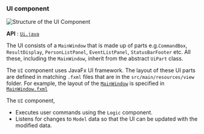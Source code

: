 ### UI component

![Structure of the UI Component](images/UiClassDiagram.png)

**API** :
[`Ui.java`](https://https://github.com/AY2021S2-CS2103-W16-3/tp/blob/master/src/main/java/seedu/partyplanet/ui/Ui.java)

The UI consists of a `MainWindow` that is made up of parts e.g.`CommandBox`, `ResultDisplay`, `PersonListPanel`, 
`EventListPanel`, `StatusBarFooter` etc. All these, including the `MainWindow`, inherit from the abstract `UiPart` 
class.

The `UI` component uses JavaFx UI framework. The layout of these UI parts are defined in matching `.fxml` files that are in the `src/main/resources/view` folder. For example, the layout of the [`MainWindow`](https://github.com/se-edu/addressbook-level3/tree/master/src/main/java/seedu/address/ui/MainWindow.java) is specified in [`MainWindow.fxml`](https://github.com/se-edu/addressbook-level3/tree/master/src/main/resources/view/MainWindow.fxml)

The `UI` component,

* Executes user commands using the `Logic` component.
* Listens for changes to `Model` data so that the UI can be updated with the modified data.
